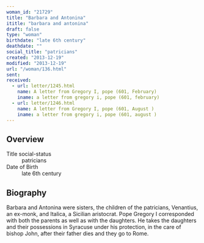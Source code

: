 ```yaml
---
woman_id: "21729"
title: "Barbara and Antonina"
ititle: "barbara and antonina"
draft: false
type: "woman"
birthdate: "late 6th century"
deathdate: ""
social_title: "patricians"
created: "2013-12-19"
modified: "2013-12-19"
url: "/woman/136.html"
sent:
received:
  - url: letter/1245.html
    name: A letter from Gregory I, pope (601, February)
    iname: a letter from gregory i, pope (601, february)
  - url: letter/1246.html
    name: A letter from Gregory I, pope (601, August )
    iname: a letter from gregory i, pope (601, august )
---
```

<h2 class="mt-4">Overview</h2><dt>Title social-status</dt><dd>patricians</dd><dt>Date of Birth</dt><dd>late 6th century</dd><h2 class="mt-4">Biography</h2>Barbara and Antonina were sisters, the children of the patricians, Venantius, an ex-monk, and Italica, a Sicilian aristocrat.  Pope Gregory I corresponded with both the parents as well as with the daughters.  He takes the daughters and their possessions in Syracuse under his protection, in the care of bishop John,  after their father dies and they go to Rome.
